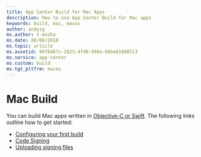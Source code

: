 ```yaml
---
title: App Center Build for Mac Apps
description: How to use App Center Build for Mac apps
keywords: build, mac, macos 
author: andyzg
ms.author: t-anzha
ms.date: 08/08/2018
ms.topic: article
ms.assetid: 9476467c-2823-4fd0-948a-08be81660113
ms.service: app-center
ms.custom: build
ms.tgt_pltfrm: macos
---
```


# Mac Build

You can build Mac apps written in [Objective-C or Swift](first-build.md). The following links outline how to get started:

- [Configuring your first build](first-build.md)
- [Code Signing](code-signing.md)
- [Uploading signing files](uploading-signing-files.md)
